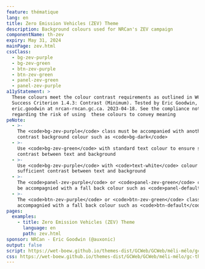 ```yaml
---
feature: thématique
lang: en
title: Zero Emission Vehicles (ZEV) Theme
description: Background colours used for NRCan's ZEV campaign
componentName: th-zev
expiry: May 31, 2024
mainPage: zev.html
cssClass:
  - bg-zev-purple
  - bg-zev-green
  - btn-zev-purple
  - btn-zev-green
  - panel-zev-green
  - panel-zev-purple
a11yStatement: >
  These colours meet the colour contrast requirements as outlined in WCAG 2.1 AA
  Success Criterion 1.4.3: Contrast (Minimum). Tested by Eric Goodwin,
  eric.goodwin at nrcan-rncan.gc.ca. 2023-04-18. See the compliance notes
  regarding the risk of using  these colours to convey meaning 
peNote:
  - >-
    The <code>bg-zev-purple</code> class must be accompanied with another dark
    contrast background colour such as <code>bg-dark</code>
  - >-
    Use <code>bg-zev-green</code> with standard text colour to ensure sufficient
    contrast between text and background
  - >-
    Use <code>bg-zev-purple</code> with <code>text-white</code> colour to ensure
    sufficient contrast between text and background
  - >-
    The <code>panel-zev-purple</code> or <code>panel-zev-green</code> class must
    be accompagnied with a fall back colour such as <code>panel-default</code>
  - >-
    The <code>btn-zev-purple</code> or <code>btn-zev-green</code> class must be
    accompagnied with a fall back colour such as <code>btn-default</code>
pages:
  examples:
    - title: Zero Emission Vehicles (ZEV) Theme
      language: en
      path: zev.html
sponsor: NRCan - Eric Goodwin (@auxonic)
output: false
script: https://wet-boew.github.io/themes-dist/GCWeb/GCWeb/méli-mélo/gc-thématique.js
css: https://wet-boew.github.io/themes-dist/GCWeb/GCWeb/méli-mélo/gc-thématique.css
---
```

